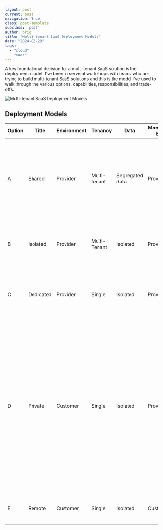```yaml
---
layout: post
current: post
navigation: True
class: post-template
subclass: 'post'
author: brig
title: "Multi-tenant SaaS Deployment Models"
date: "2024-02-29"
tags:
  - "cloud"
  - "saas"
---
```


A key foundational decision for a multi-tenant SaaS solution is the deployment model. I've been in serveral workshops with teams who are trying to build multi-tenant SaaS solutions and this is the model I've used to walk through the various options, capabilities, responsibilities, and trade-offs.

![Multi-tenant SaaS Deployment Models](/images/20240229-multi-tenant-saas-deployment-options.png)

## Deployment Models

| Option | Title     | Environment | Tenancy   | Data            | Managed By | Description |
| ------ | --------- | -------- | ------------ | --------------- | -------- | ----------- |
| A      | Shared    | Provider | Multi-tenant | Segregated data | Provider | Typical shared service deployment. The customer can only access their own data. The system scales as demand grows. | 
| B      | Isolated  | Provider | Multi-Tenant | Isolated        | Provider | Shared application compute with data that is separated in a dedicated data store. | 
| C      | Dedicated | Provider | Single       | Isolated        | Provider | Separate instance of the application and data deployed for a single customer | 
| D      | Private   | Customer | Single       | Isolated        | Provider | Separate instance of the application and data deployed in the customer's environment. The customer can provide access to the provider for managed services, support, etc. Consider the required prerequisites (Network, IAM, etc). Be transparent of all data, telemetry and log data, captured by the provider. | 
| E      | Remote    | Customer | Single       | Isolated        | Customer | Customers can export data into their own environment. | This may include the ability for the customer to use the application in the provider's environment but have the data live in the customer's environment | 
